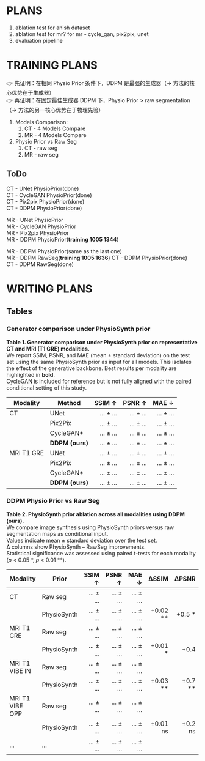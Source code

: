 # PLANS
1. ablation test for anish dataset
2. ablation test for mr? for mr - cycle_gan, pix2pix, unet
3. evaluation pipeline

# TRAINING PLANS
👉 先证明：在相同 Physio Prior 条件下，DDPM 是最强的生成器（→ 方法的核心优势在于生成器）  
👉 再证明：在固定最佳生成器 DDPM 下，Physio Prior > raw segmentation（→ 方法的另一核心优势在于物理先验）  
1. Models Comparison:
   1) CT - 4 Models Compare
   2) MR - 4 Models Compare
2. Physio Prior vs Raw Seg
   1) CT - raw seg
   2) MR - raw seg
## ToDo
CT - UNet PhysioPrior(done)  
CT - CycleGAN PhysioPrior(done)  
CT - Pix2pix PhysioPrior(done)  
CT - DDPM PhysioPrior(done)  

MR - UNet PhysioPrior  
MR - CycleGAN PhysioPrior  
MR - Pix2pix PhysioPrior  
MR - DDPM PhysioPrior(**training 1005 1344**)  

MR - DDPM PhysioPrior(same as the last one)  
MR - DDPM RawSeg(**training 1005 1636**)
CT - DDPM PhysioPrior(done)  
CT - DDPM RawSeg(done)  

# WRITING PLANS
## Tables
### Generator comparison under PhysioSynth prior
**Table 1. Generator comparison under PhysioSynth prior on representative CT and MRI (T1 GRE) modalities.**  
We report SSIM, PSNR, and MAE (mean ± standard deviation) on the test set using the same PhysioSynth prior as input for all models. This isolates the effect of the generative backbone. Best results per modality are highlighted in **bold**.  
CycleGAN is included for reference but is not fully aligned with the paired conditional setting of this study.

| Modality   | Method        | SSIM ↑       | PSNR ↑       | MAE ↓        |
|-----------|---------------|-------------:|-------------:|------------:|
| CT        | UNet          |  ... ± ...   |  ... ± ...   |  ... ± ...  |
|           | Pix2Pix       |  ... ± ...   |  ... ± ...   |  ... ± ...  |
|           | CycleGAN*     |  ... ± ...   |  ... ± ...   |  ... ± ...  |
|           | **DDPM (ours)**   |  ... ± ...   |  ... ± ...   |  ... ± ...  |
| MRI T1 GRE| UNet          |  ... ± ...   |  ... ± ...   |  ... ± ...  |
|           | Pix2Pix       |  ... ± ...   |  ... ± ...   |  ... ± ...  |
|           | CycleGAN*     |  ... ± ...   |  ... ± ...   |  ... ± ...  |
|           | **DDPM (ours)**   |  ... ± ...   |  ... ± ...   |  ... ± ...  |


### DDPM Physio Prior vs Raw Seg   
**Table 2. PhysioSynth prior ablation across all modalities using DDPM (ours).**  
We compare image synthesis using PhysioSynth priors versus raw segmentation maps as conditional input.  
Values indicate mean ± standard deviation over the test set.  
Δ columns show PhysioSynth – RawSeg improvements.  
Statistical significance was assessed using paired t-tests for each modality (*p* < 0.05 \*, *p* < 0.01 \*\*).

| Modality         | Prior            | SSIM ↑       | PSNR ↑       | MAE ↓        | ΔSSIM | ΔPSNR |
|------------------|------------------|-------------:|-------------:|------------:|------:|------:|
| CT               | Raw seg          |  ... ± ...   |  ... ± ...   |  ... ± ...  |       |       |
|                  | PhysioSynth      |  ... ± ...   |  ... ± ...   |  ... ± ...  | +0.02 ** | +0.5 * |
| MRI T1 GRE       | Raw seg          |  ... ± ...   |  ... ± ...   |  ... ± ...  |       |       |
|                  | PhysioSynth      |  ... ± ...   |  ... ± ...   |  ... ± ...  | +0.01 *  | +0.4    |
| MRI T1 VIBE IN   | Raw seg          |  ... ± ...   |  ... ± ...   |  ... ± ...  |       |       |
|                  | PhysioSynth      |  ... ± ...   |  ... ± ...   |  ... ± ...  | +0.03 ** | +0.7 ** |
| MRI T1 VIBE OPP  | Raw seg          |  ... ± ...   |  ... ± ...   |  ... ± ...  |       |       |
|                  | PhysioSynth      |  ... ± ...   |  ... ± ...   |  ... ± ...  | +0.01 ns | +0.2 ns |
| ...              | ...              |  ... ± ...   |  ... ± ...   |  ... ± ...  |       |       |

